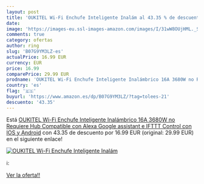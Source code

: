 ```yaml
---
layout: post
title: 'OUKITEL Wi-Fi Enchufe Inteligente Inalám al 43.35 % de descuento'
date: 
image: 'https://images-eu.ssl-images-amazon.com/images/I/31wW8OUjHML._SL200_.jpg'
comments: true
category: ofertas
author: ring
slug: 'B07G9YM3LZ-es'
actualPrice: 16.99 EUR
currency: EUR
price: 16.99
comparePrice: 29.99 EUR
prodname: 'OUKITEL Wi-Fi Enchufe Inteligente Inalámbrico 16A 3680W no Requiere Hub Compatible con Alexa  Google assistant e IFTTT Control con IOS y Android'
country: 'es'
flag: '🇪🇸'
buyurl: 'https://www.amazon.es/dp/B07G9YM3LZ/?tag=tolees-21'
descuento: '43.35'
---
```


Está [OUKITEL Wi-Fi Enchufe Inteligente Inalámbrico 16A 3680W no Requiere Hub Compatible con Alexa  Google assistant e IFTTT Control con IOS y Android](https://www.amazon.es/dp/B07G9YM3LZ/?tag=tolees-21) con 43.35 de descuento por 16.99 EUR (original: 29.99 EUR) en el siguiente enlace!

[![OUKITEL Wi-Fi Enchufe Inteligente Inalám](https://images-eu.ssl-images-amazon.com/images/I/31wW8OUjHML._SL200_.jpg)](https://www.amazon.es/dp/B07G9YM3LZ/?tag=tolees-21)

ℹ️:


[Ver la oferta!!](https://www.amazon.es/dp/B07G9YM3LZ/?tag=tolees-21)
